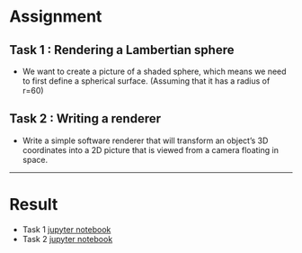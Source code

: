 # Assignment
## Task 1 : Rendering a Lambertian sphere
- We want to create a picture of a shaded sphere, which means we need to first define a spherical surface. (Assuming that it has a radius of r=60)

## Task 2 : Writing a renderer
- Write a simple software renderer that will transform an object’s 3D coordinates into a 2D picture that is viewed from a camera floating in space.

---
# Result
- Task 1 [jupyter notebook](https://github.com/euisuk-chung/KU-ComputerVision/blob/main/Assignment1/sphere.ipynb)
- Task 2 [jupyter notebook](https://github.com/euisuk-chung/KU-ComputerVision/blob/main/Assignment1/renderer.ipynb)